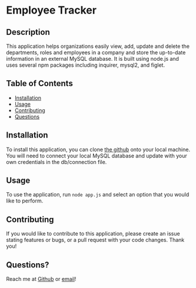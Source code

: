 # Employee Tracker 

  ## Description
  This application helps organizations easily view, add, update and delete the departments, roles and employees in a company and store the up-to-date information in an external MySQL database. It is built using node.js and uses several npm packages including inquirer, mysql2, and figlet.

  ## Table of Contents

  * [Installation](#installation)
  * [Usage](#usage)
  * [Contributing](#contributing)
  * [Questions](#questions)

  ## Installation
  To install this application, you can clone [the github](https://github.com/squidbeaks/employee-tracker) onto your local machine. You will need to connect your local MySQL database and update with your own credentials in the db/connection file.

  ## Usage
  To use the application, run `node app.js` and select an option that you would like to perform.

  ## Contributing
  If you would like to contribute to this application, please create an issue stating features or bugs, or a pull request with your code changes. Thank you!

  ## Questions?
  Reach me at [Github](https://github.com/squidbeaks) or [email](leahsigridrussell@gmail.com)!
